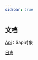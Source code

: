 ```yaml
---
sidebar: true
---
```

<span></span>
## 文档

<a href="#" router-link="/md/api.md">Api</a>：$api对象

<a href="#" router-link="/md/changes.md">日志</a>
